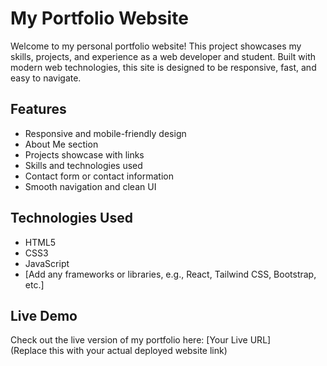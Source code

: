 # My Portfolio Website

Welcome to my personal portfolio website! This project showcases my skills, projects, and experience as a web developer and student. Built with modern web technologies, this site is designed to be responsive, fast, and easy to navigate.

## Features

- Responsive and mobile-friendly design
- About Me section
- Projects showcase with links
- Skills and technologies used
- Contact form or contact information
- Smooth navigation and clean UI

## Technologies Used

- HTML5
- CSS3
- JavaScript
- [Add any frameworks or libraries, e.g., React, Tailwind CSS, Bootstrap, etc.]

## Live Demo

Check out the live version of my portfolio here: [Your Live URL]  
(Replace this with your actual deployed website link)
